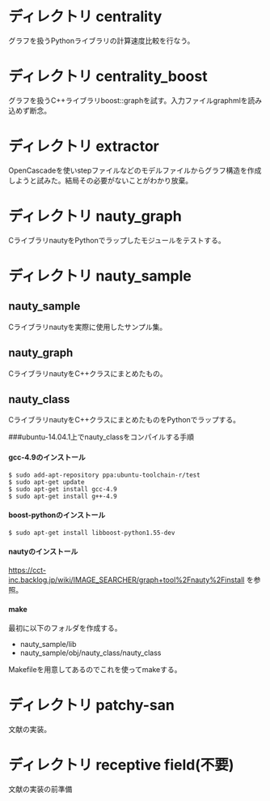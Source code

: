 # ディレクトリ centrality
グラフを扱うPythonライブラリの計算速度比較を行なう。

# ディレクトリ centrality_boost
グラフを扱うC++ライブラリboost::graphを試す。入力ファイルgraphmlを読み込めず断念。

# ディレクトリ extractor 
OpenCascadeを使いstepファイルなどのモデルファイルからグラフ構造を作成しようと試みた。結局その必要がないことがわかり放棄。

# ディレクトリ nauty_graph 
CライブラリnautyをPythonでラップしたモジュールをテストする。

# ディレクトリ nauty_sample 
## nauty_sample
Cライブラリnautyを実際に使用したサンプル集。

## nauty_graph
CライブラリnautyをC++クラスにまとめたもの。

## nauty_class
CライブラリnautyをC++クラスにまとめたものをPythonでラップする。

###ubuntu-14.04.1上でnauty_classをコンパイルする手順

#### gcc-4.9のインストール

```
$ sudo add-apt-repository ppa:ubuntu-toolchain-r/test
$ sudo apt-get update
$ sudo apt-get install gcc-4.9
$ sudo apt-get install g++-4.9
```

#### boost-pythonのインストール

```
$ sudo apt-get install libboost-python1.55-dev
```

#### nautyのインストール
https://cct-inc.backlog.jp/wiki/IMAGE_SEARCHER/graph+tool%2Fnauty%2Finstall
を参照。

#### make
最初に以下のフォルダを作成する。
- nauty_sample/lib
- nauty_sample/obj/nauty_class/nauty_class

Makefileを用意してあるのでこれを使ってmakeする。

# ディレクトリ patchy-san 
文献の実装。

# ディレクトリ receptive field(不要)
文献の実装の前準備


